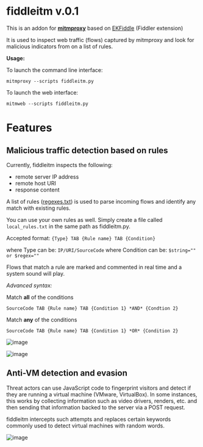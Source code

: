 # fiddleitm v.0.1

This is an addon for [**mitmproxy**](https://github.com/mitmproxy/mitmproxy) based on [EKFiddle](https://github.com/malwareinfosec/EKFiddle/) (Fiddler extension)

It is used to inspect web traffic (flows) captured by mitmproxy
and look for malicious indicators from on a list of rules.

**Usage:**

To launch the command line interface:

`mitmproxy --scripts fiddleitm.py`

To launch the web interface:

`mitmweb --scripts fiddleitm.py`

# Features

## Malicious traffic detection based on rules

Currently, fiddleitm inspects the following:

* remote server IP address
* remote host URI
* response content

A list of rules ([regexes.txt](https://github.com/malwareinfosec/fiddleitm/blob/main/rules.txt)) is used to parse incoming flows and identify any match with existing rules.

You can use your own rules as well. Simply create a file called ``local_rules.txt`` in the same path as fiddleitm.py.

Accepted format: ``{Type} TAB {Rule name} TAB {Condition}``

where Type can be: ``IP/URI/SourceCode``
where Condition can be: ``$string="" or $regex=""``

Flows that match a rule are marked and commented in real time and a system sound will play.

*Advanced syntax:*

Match **all** of the conditions

``SourceCode TAB {Rule name} TAB {Condition 1} *AND* {Condtion 2}``

Match **any** of the conditions

``SourceCode TAB {Rule name} TAB {Condition 1} *OR* {Condition 2}``

![image](https://github.com/malwareinfosec/fiddleitm/assets/25351665/2e6294e9-6282-4ab8-8e05-53a42720b4d6)

![image](https://github.com/malwareinfosec/fiddleitm/assets/25351665/ff8e17a0-5288-467f-a71c-4f5c5c49bde1)

## Anti-VM detection and evasion

Threat actors can use JavaScript code to fingerprint visitors and detect if they are running a virtual machine (VMware, VirtualBox). In some instances, this works by collecting information such as video drivers, renders, etc. and then sending that information backed to the server via a POST request.

fiddleitm intercepts such attempts and replaces certain keywords commonly used to detect virtual machines with random words.

![image](https://github.com/malwareinfosec/fiddleitm/assets/25351665/c7bca2df-d93d-4880-9a4f-803c74dae36e)

